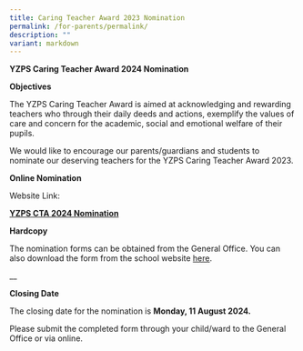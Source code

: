```yaml
---
title: Caring Teacher Award 2023 Nomination
permalink: /for-parents/permalink/
description: ""
variant: markdown
---
```

**YZPS Caring Teacher Award 2024 Nomination**

**Objectives**

The YZPS Caring Teacher Award is aimed at acknowledging and rewarding teachers who through their daily deeds and actions, exemplify the values of care and concern for the academic, social and emotional welfare of their pupils.

We would like to encourage our parents/guardians and students to nominate our deserving teachers for the YZPS Caring Teacher Award 2023.

**Online Nomination**

Website Link:

[**YZPS CTA 2024 Nomination**](https://form.gov.sg/668c027672c7c5d1f600c346)


**Hardcopy**

The nomination forms can be obtained from the General Office. You can also download the form from the school website [here](/files/YZPS_CTA_Nomination_Form_2024.pdf).

__

**Closing Date**

The closing date for the nomination is **Monday, 11 August 2024.**

Please submit the completed form through your child/ward to the General Office or via online.